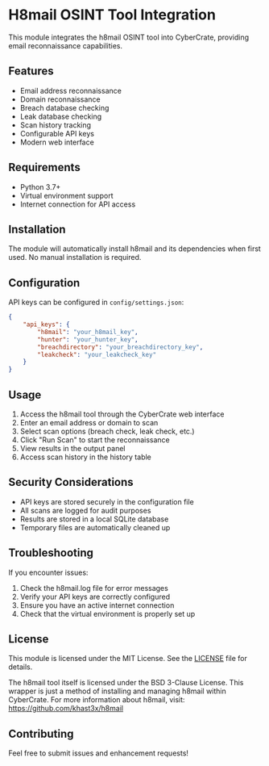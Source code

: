 # H8mail OSINT Tool Integration

This module integrates the h8mail OSINT tool into CyberCrate, providing email reconnaissance capabilities.

## Features

- Email address reconnaissance
- Domain reconnaissance
- Breach database checking
- Leak database checking
- Scan history tracking
- Configurable API keys
- Modern web interface

## Requirements

- Python 3.7+
- Virtual environment support
- Internet connection for API access

## Installation

The module will automatically install h8mail and its dependencies when first used. No manual installation is required.

## Configuration

API keys can be configured in `config/settings.json`:

```json
{
    "api_keys": {
        "h8mail": "your_h8mail_key",
        "hunter": "your_hunter_key",
        "breachdirectory": "your_breachdirectory_key",
        "leakcheck": "your_leakcheck_key"
    }
}
```

## Usage

1. Access the h8mail tool through the CyberCrate web interface
2. Enter an email address or domain to scan
3. Select scan options (breach check, leak check, etc.)
4. Click "Run Scan" to start the reconnaissance
5. View results in the output panel
6. Access scan history in the history table

## Security Considerations

- API keys are stored securely in the configuration file
- All scans are logged for audit purposes
- Results are stored in a local SQLite database
- Temporary files are automatically cleaned up

## Troubleshooting

If you encounter issues:

1. Check the h8mail.log file for error messages
2. Verify your API keys are correctly configured
3. Ensure you have an active internet connection
4. Check that the virtual environment is properly set up

## License

This module is licensed under the MIT License. See the [LICENSE](LICENSE) file for details.

The h8mail tool itself is licensed under the BSD 3-Clause License. This wrapper is just a method of installing and managing h8mail within CyberCrate. For more information about h8mail, visit: https://github.com/khast3x/h8mail

## Contributing

Feel free to submit issues and enhancement requests! 